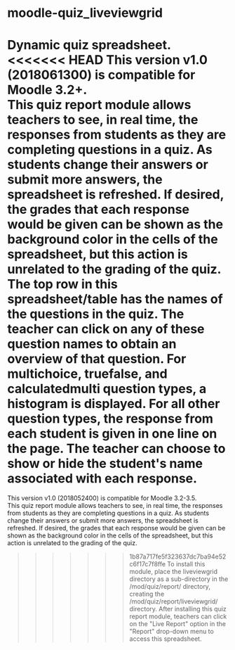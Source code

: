 # moodle-quiz_liveviewgrid
Dynamic quiz spreadsheet. <br />
<<<<<<< HEAD
This version v1.0 (2018061300) is compatible for Moodle 3.2+.<br />
This quiz report module allows teachers to see, in real time, the responses from students as they are completing questions in a quiz. As students change their answers or submit more answers, the spreadsheet is refreshed. If desired, the grades that each response would be given can be shown as the background color in the cells of the spreadsheet, but this action is unrelated to the grading of the quiz.
The top row in this spreadsheet/table has the names of the questions in the quiz. The teacher can click on any of these question names to obtain an overview of that question.
For multichoice, truefalse, and calculatedmulti question types, a histogram is displayed.
For all other question types, the response from each student is given in one line on the page. The teacher can choose to show or hide the student's name associated with each response.<br />
=======
This version v1.0 (2018052400) is compatible for Moodle 3.2-3.5.<br />
This quiz report module allows teachers to see, in real time, the responses from students as they are completing questions in a quiz. As students change their answers or submit more answers, the spreadsheet is refreshed. If desired, the grades that each response would be given can be shown as the background color in the cells of the spreadsheet, but this action is unrelated to the grading of the quiz.<br />
>>>>>>> 1b87a717fe5f323637dc7ba94e52c6f17c7f8ffe
To install this module, place the liveviewgrid directory as a sub-directory in the <your moodle site>/mod/quiz/report/ directory, creating the <your moodle site>/mod/quiz/report/liveviewgrid/ directory.
After installing this quiz report module, teachers can click on the "Live Report" option in the "Report" drop-down menu to access this spreadsheet.

